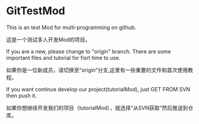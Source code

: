 # GitTestMod
This is an test Mod for multi-programming on github.

这是一个测试多人开发Mod的项目。

If you are a new, please change to "origin" branch. There are some important files and tutorial for fisrt time to use.

如果你是一位新成员，请切换至“origin”分支,这里有一些重要的文件和首次使用教程。

If you want continue develop our project(tutorialMod), just GET FROM SVN then push it.

如果你想继续开发我们的项目（tutorialMod），就选择“从SVN获取”然后推送到仓库。
